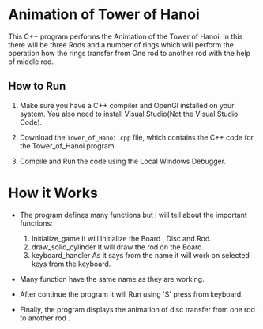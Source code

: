 # Animation of Tower of Hanoi

This C++ program performs the Animation of the Tower of Hanoi. In this there will be three Rods and a number of rings which will perform the operation how the rings transfer from One rod to another rod with the help of middle rod.

## How to Run

1. Make sure you have a C++ compiler and OpenGl installed on your system. You also need to install Visual Studio(Not the Visual Studio Code).

2. Download the `Tower_of_Hanoi.cpp` file, which contains the C++ code for the Tower_of_Hanoi program.
   
3. Compile and Run the code using the Local Windows Debugger.


# How it Works

- The program defines many functions but i will tell about the important functions: 
    1. Initialize_game 
        It will Initialize the Board , Disc and Rod. 
    2. draw_solid_cylinder
        It will draw the rod on the Board.
    3. keyboard_handler
        As it says from the name it will work on selected keys from the keyboard.
    
- Many function have the same name as they are working.

- After continue the program it will Run using 'S' press from keyboard.

- Finally, the program displays the animation of disc transfer from one rod to another rod .
